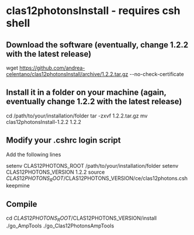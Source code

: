 # clas12photonsInstall - requires csh shell

## Download the software (eventually, change 1.2.2 with the latest release)
wget https://github.com/andrea-celentano/clas12photonsInstall/archive/1.2.2.tar.gz --no-check-certificate

## Install it in a folder on your machine (again, eventually change 1.2.2 with the latest release)

cd /path/to/your/installation/folder
tar -zxvf 1.2.2.tar.gz
mv clas12photonsInstall-1.2.2 1.2.2

## Modify your .cshrc login script

Add the following lines

setenv CLAS12PHOTONS_ROOT /path/to/your/installation/folder
setenv CLAS12PHOTONS_VERSION 1.2.2
source $CLAS12PHOTONS_ROOT/$CLAS12PHOTONS_VERSION/ce/clas12photons.csh keepmine

## Compile

cd $CLAS12PHOTONS_ROOT/$CLAS12PHOTONS_VERSION/install 
./go_AmpTools
./go_Clas12PhotonsAmpTools
